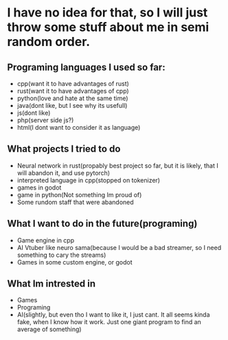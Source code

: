 # I have no idea for that, so I will just throw some stuff about me in semi random order.
## Programing languages I used so far: 
- cpp(want it to have advantages of rust)
- rust(want it to have advantages of cpp)
- python(love and hate at the same time)
- java(dont like, but I see why its usefull)
- js(dont like)
- php(server side js?)
- html(I dont want to consider it as language)
## What projects I tried to do
- Neural network in rust(propably best project so far, but it is likely, that I will abandon it, and use pytorch)
- interpreted language in cpp(stopped on tokenizer)
- games in godot
- game in python(Not something Im proud of)
- Some rundom staff that were abandoned
## What I want to do in the future(programing)
- Game engine in cpp
- AI Vtuber like neuro sama(because I would be a bad streamer, so I need something to cary the streams)
- Games in some custom engine, or godot
## What Im intrested in
- Games
- Programing
- AI(slightly, but even tho I want to like it, I just cant. It all seems kinda fake, when I know how it work. Just one giant program to find an average of something)
